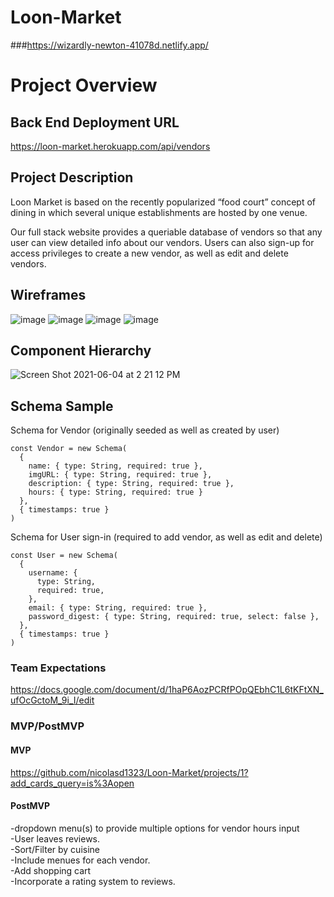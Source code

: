 # Loon-Market

###https://wizardly-newton-41078d.netlify.app/


# Project Overview

## Back End Deployment URL
https://loon-market.herokuapp.com/api/vendors
## Project Description

Loon Market is based on the recently popularized “food court” concept of dining in which several unique establishments are hosted by one venue.

Our full stack website provides a queriable database of vendors so that any user can view detailed info about our vendors. Users can also sign-up for access privileges to create a new vendor, as well as edit and delete vendors.


## Wireframes
![image](https://user-images.githubusercontent.com/81534592/120846634-6b143f80-c540-11eb-921b-9f6ed5fd1c63.png)
![image](https://user-images.githubusercontent.com/81534592/120846655-71a2b700-c540-11eb-9ef9-c93f39c0463b.png)
![image](https://user-images.githubusercontent.com/81534592/120846671-77989800-c540-11eb-93f6-cb95224d1a77.png)
![image](https://user-images.githubusercontent.com/81534592/120846688-7e270f80-c540-11eb-9dc4-0fb69a8d076a.png)



## Component Hierarchy

![Screen Shot 2021-06-04 at 2 21 12 PM](https://user-images.githubusercontent.com/81534592/120846576-5637ac00-c540-11eb-90ae-7950b326ba27.png)


## Schema Sample

Schema for Vendor (originally seeded as well as created by user)

```
const Vendor = new Schema(
  {
    name: { type: String, required: true },
    imgURL: { type: String, required: true },
    description: { type: String, required: true },
    hours: { type: String, required: true }
  },
  { timestamps: true }
)
```


Schema for User sign-in (required to add vendor, as well as edit and delete)
```
const User = new Schema(
  {
    username: {
      type: String,
      required: true,
    },
    email: { type: String, required: true },
    password_digest: { type: String, required: true, select: false },
  },
  { timestamps: true }
)
```
### Team Expectations

https://docs.google.com/document/d/1haP6AozPCRfPOpQEbhC1L6tKFtXN_ufOcGctoM_9i_I/edit

### MVP/PostMVP

#### MVP 

https://github.com/nicolasd1323/Loon-Market/projects/1?add_cards_query=is%3Aopen

#### PostMVP  

-dropdown menu(s) to provide multiple options for vendor hours input<br>
-User leaves reviews.<br>
-Sort/Filter by cuisine <br>
-Include menues for each vendor.<br>
-Add shopping cart <br>
-Incorporate a rating system to reviews.<br>


